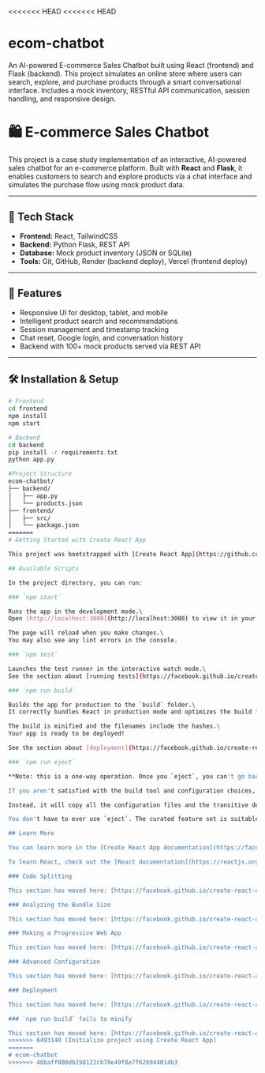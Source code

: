 <<<<<<< HEAD
<<<<<<< HEAD
# ecom-chatbot
An AI-powered E-commerce Sales Chatbot built using React (frontend) and Flask (backend). This project simulates an online store where users can search, explore, and purchase products through a smart conversational interface. Includes a mock inventory, RESTful API communication, session handling, and responsive design.

# 🛍️ E-commerce Sales Chatbot

This project is a case study implementation of an interactive, AI-powered sales chatbot for an e-commerce platform. Built with **React** and **Flask**, it enables customers to search and explore products via a chat interface and simulates the purchase flow using mock product data.

---

## 🔧 Tech Stack
- **Frontend:** React, TailwindCSS
- **Backend:** Python Flask, REST API
- **Database:** Mock product inventory (JSON or SQLite)
- **Tools:** Git, GitHub, Render (backend deploy), Vercel (frontend deploy)

---

## 🚀 Features
- Responsive UI for desktop, tablet, and mobile
- Intelligent product search and recommendations
- Session management and timestamp tracking
- Chat reset, Google login, and conversation history
- Backend with 100+ mock products served via REST API

---

## 🛠️ Installation & Setup
```bash
# Frontend
cd frontend
npm install
npm start

# Backend
cd backend
pip install -r requirements.txt
python app.py

#Project Structure
ecom-chatbot/
├── backend/
│   ├── app.py
│   └── products.json
├── frontend/
│   ├── src/
│   └── package.json
=======
# Getting Started with Create React App

This project was bootstrapped with [Create React App](https://github.com/facebook/create-react-app).

## Available Scripts

In the project directory, you can run:

### `npm start`

Runs the app in the development mode.\
Open [http://localhost:3000](http://localhost:3000) to view it in your browser.

The page will reload when you make changes.\
You may also see any lint errors in the console.

### `npm test`

Launches the test runner in the interactive watch mode.\
See the section about [running tests](https://facebook.github.io/create-react-app/docs/running-tests) for more information.

### `npm run build`

Builds the app for production to the `build` folder.\
It correctly bundles React in production mode and optimizes the build for the best performance.

The build is minified and the filenames include the hashes.\
Your app is ready to be deployed!

See the section about [deployment](https://facebook.github.io/create-react-app/docs/deployment) for more information.

### `npm run eject`

**Note: this is a one-way operation. Once you `eject`, you can't go back!**

If you aren't satisfied with the build tool and configuration choices, you can `eject` at any time. This command will remove the single build dependency from your project.

Instead, it will copy all the configuration files and the transitive dependencies (webpack, Babel, ESLint, etc) right into your project so you have full control over them. All of the commands except `eject` will still work, but they will point to the copied scripts so you can tweak them. At this point you're on your own.

You don't have to ever use `eject`. The curated feature set is suitable for small and middle deployments, and you shouldn't feel obligated to use this feature. However we understand that this tool wouldn't be useful if you couldn't customize it when you are ready for it.

## Learn More

You can learn more in the [Create React App documentation](https://facebook.github.io/create-react-app/docs/getting-started).

To learn React, check out the [React documentation](https://reactjs.org/).

### Code Splitting

This section has moved here: [https://facebook.github.io/create-react-app/docs/code-splitting](https://facebook.github.io/create-react-app/docs/code-splitting)

### Analyzing the Bundle Size

This section has moved here: [https://facebook.github.io/create-react-app/docs/analyzing-the-bundle-size](https://facebook.github.io/create-react-app/docs/analyzing-the-bundle-size)

### Making a Progressive Web App

This section has moved here: [https://facebook.github.io/create-react-app/docs/making-a-progressive-web-app](https://facebook.github.io/create-react-app/docs/making-a-progressive-web-app)

### Advanced Configuration

This section has moved here: [https://facebook.github.io/create-react-app/docs/advanced-configuration](https://facebook.github.io/create-react-app/docs/advanced-configuration)

### Deployment

This section has moved here: [https://facebook.github.io/create-react-app/docs/deployment](https://facebook.github.io/create-react-app/docs/deployment)

### `npm run build` fails to minify

This section has moved here: [https://facebook.github.io/create-react-app/docs/troubleshooting#npm-run-build-fails-to-minify](https://facebook.github.io/create-react-app/docs/troubleshooting#npm-run-build-fails-to-minify)
>>>>>>> 6493140 (Initialize project using Create React App)
=======
# ecom-chatbot
>>>>>>> 48baff000db298122cb78e49f8e7f62b944014b3
